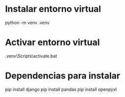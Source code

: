 # Instalar entorno virtual
python -m  venv .venv

# Activar entorno virtual
.venv\Scripts\activate.bat

# Dependencias para instalar
pip install django
pip install pandas
pip install openpyxl